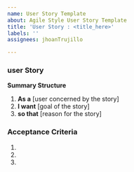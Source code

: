 ```yaml
---
name: User Story Template
about: Agile Style User Story Template
title: 'User Story : <title_here>'
labels: ''
assignees: jhoanTrujillo

---
```


### user Story 

**Summary Structure**

1. **As a** [user concerned by the story]
2. **I want** [goal of the story]
3. **so that** [reason for the story]


### Acceptance Criteria

1. 
2. 
3.
